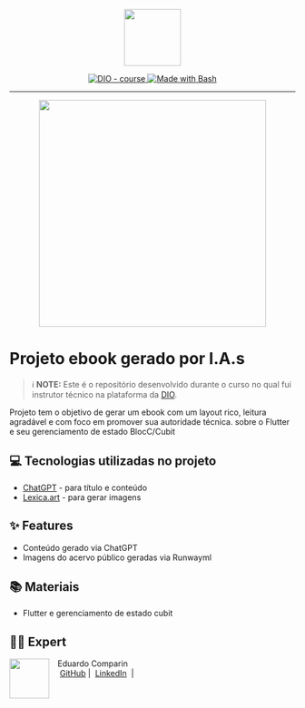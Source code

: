<p align="center">
    <img width="100" src=".github/assets/banner.png">
</p>


<p align="center">
  <a href="https://dio.me/"><img src="https://img.shields.io/badge/DIO-Course-28DA77?logo=youtube" alt="DIO - course">
  </a>
  <a href="https://www.gnu.org/software/bash/" title="Go to Bash homepage"><img src="https://img.shields.io/badge/Prompt-Project-blue?logo=gnu-bash&amp;logoColor=white" alt="Made with Bash">
  </a>
</p>

-------

<p align="center">
  <img 
    src=".github/assets/arte_2.png"
    width="400"  
  />
</p>

# Projeto ebook gerado por I.A.s


 > ℹ️ **NOTE:** Este é o repositório desenvolvido durante o curso no qual fui instrutor técnico na plataforma da [DIO](https://dio.me).


Projeto tem o objetivo de gerar um ebook com um layout rico, leitura agradável e com foco em promover sua autoridade técnica. sobre o Flutter  e seu gerenciamento de estado BlocC/Cubit


## 💻 Tecnologias utilizadas no projeto

- [ChatGPT](https://chat.openai.com/) - para título e conteúdo
- [Lexica.art](https://app.runwayml.com/) - para gerar imagens


## ✨ Features

- Conteúdo gerado via ChatGPT
- Imagens do acervo público geradas via Runwayml

## 📚 Materiais

- Flutter e gerenciamento de estado cubit

## 👨‍💻 Expert

<p>
    <img 
      align=left 
      margin=10 
      width=70 
      src="https://static-cdn.jtvnw.net/jtv_user_pictures/9eedfff1-044d-4e07-a881-5d57eff44d16-profile_image-70x70.png"
    />
    <p>&nbsp&nbsp&nbspEduardo Comparin<br>
    &nbsp&nbsp&nbsp
    <a href="https://github.com/EduardoComparin">
    GitHub</a>&nbsp;|&nbsp;
    <a href="https://www.linkedin.com/in/eduardo-c-798ab1236/">LinkedIn</a>
&nbsp;|&nbsp;</p>
</p>
<br/><br/>
<p>

